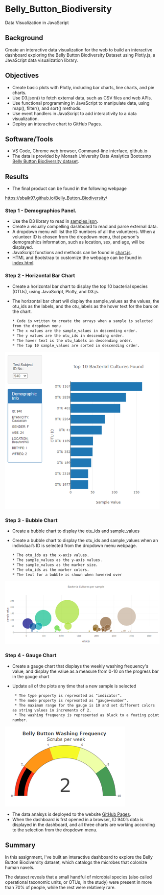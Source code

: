 # Belly_Button_Biodiversity
Data Visualization in JavaScript

## Background

Create an interactive data visualization for the web to build an interactive dashboard exploring the Belly Button Biodiversity Dataset using Plotly.js, a JavaScript data visualization library.
 

## Objectives

* Create basic plots with Plotly, including bar charts, line charts, and pie charts.
* Use D3.json() to fetch external data, such as CSV files and web APIs.
* Use functional programming in JavaScript to manipulate data, using map(), filter(), and sort() methods.
* Use event handlers in JavaScript to add interactivity to a data visualization.
* Deploy an interactive chart to GitHub Pages.



## Software/Tools
* VS Code, Chrome web browser, Command-line interface, github.io 
* The data is provided by Monash University Data Analytics Bootcamp [Belly Button Biodiversity dataset](http://robdunnlab.com/projects/belly-button-biodiversity/).


## Results

* The final product can be found in the following webpage

https://sbaik97.github.io/Belly_Button_Biodiversity/

### Step 1 - Demographics Panel.

* Use the D3 library to read in [samples.json](/samples.json).
* Create a visually compelling dashboard to read and parse external data. 
* A dropdown menu will list the ID numbers of all the volunteers. When a volunteer ID is chosen from the dropdown menu, that person's demographics information, such as location, sex, and age, will be displayed.
* JavaScript functions and methods can be found in [chart.js](/chart.js).
* HTML and Bootstrap to customize the webpage can be found in [index.html](/index.html).

### Step 2 - Horizontal Bar Chart

* Create a horizontal bar chart to display the top 10 bacterial species (OTUs), using JavaScript, Plotly, and D3.js.
* The horizontal bar chart will display the  sample_values as the values, the otu_ids as the labels, and the  otu_labels as the hover text for the bars on
the chart.

      * Code is written to create the arrays when a sample is selected from the dropdown menu
      * The x values are the sample_values in descending order.
      * The y values are the otu_ids in descending order.
      * The hover text is the otu_labels in descending order.
      * The top 10 sample_values are sorted in descending order.

![](/image/barchart.png)

### Step 3 - Bubble Chart

* Create a  bubble chart to display the otu_ids and sample_values 
* Create a  bubble chart to display the otu_ids and sample_values when an individual’s ID is selected from the dropdown menu webpage.

      * The otu_ids as the x-axis values.
      * The sample_values as the y-axis values.
      * The sample_values as the marker size.
      * The otu_ids as the marker colors.
      * The text for a bubble is shown when hovered over

![](image/bubblechart.png)

### Step 4 - Gauge Chart

* Create a gauge chart that displays the weekly washing frequency's value, and display the value as a measure from 0-10 on the progress bar in the gauge chart
* Update all of the plots any time that a new sample is selected

       * The type property is represnted as "indicator".
       * The mode property is represnted as "gauge+number".
       * The maximum range for the gauge is 10 and set different colors as string values in increments of 2.
       * The washing frequency is represented as black to a foating point number.
       
![](image/guage.png)

* The data analsys is deployed to the website [GitHub Pages](https://sbaik97.github.io/Belly_Button_Biodiversity/).
* When the dashboard is frst opened in a browser, ID 940’s data is displayed in the dashboard, and all three charts are working according to the selection from the dropdown menu.


## Summary 

In this assignment, I've built an interactive dashboard to explore the Belly Button Biodiversity dataset, which catalogs the microbes that colonize human navels.

The dataset reveals that a small handful of microbial species (also called operational taxonomic units, or OTUs, in the study) were present in more than 70% of people, while the rest were relatively rare.


